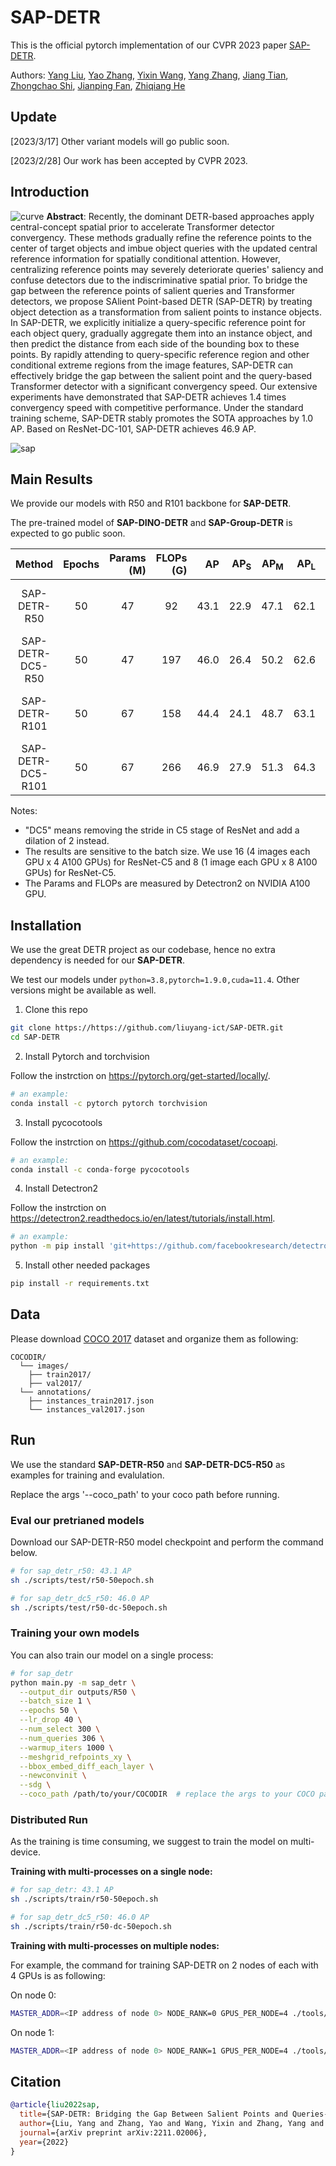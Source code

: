 # SAP-DETR

This is the official pytorch implementation of our CVPR 2023 paper [SAP-DETR](https://arxiv.org/abs/2211.02006). 

Authors: [Yang Liu](https://scholar.google.com/citations?user=ock4qjYAAAAJ&hl=zh-CN), [Yao Zhang](https://scholar.google.com/citations?user=vxfJSJIAAAAJ&hl=zh-CN), [Yixin Wang](https://scholar.google.com/citations?user=ykYrXtAAAAAJ&hl=zh-CN), [Yang Zhang](https://scholar.google.com/citations?user=fwg2QysAAAAJ&hl=zh-CN), [Jiang Tian](https://scholar.google.com/citations?user=CC_HnVQAAAAJ&hl=zh-CN),   [Zhongchao Shi](https://scholar.google.com/citations?user=GASgQxEAAAAJ&hl=zh-CN), [Jianping Fan](https://scholar.google.com/citations?user=-YsOqQcAAAAJ&hl=zh-CN), [Zhiqiang He](https://ieeexplore.ieee.org/author/37085386255)

## Update
[2023/3/17] Other variant models will go public soon.

[2023/2/28] Our work has been accepted by CVPR 2023.

## Introduction
![curve](figure/comparison_curves.png)
**Abstract**: Recently, the dominant DETR-based approaches apply central-concept spatial prior to accelerate Transformer detector convergency. These methods gradually refine the reference points to the center of target objects and imbue object queries with the updated central reference information for spatially conditional attention. However, centralizing reference points may severely deteriorate queries' saliency and confuse detectors due to the indiscriminative spatial prior. To bridge the gap between the reference points of salient queries and Transformer detectors, we propose SAlient Point-based DETR (SAP-DETR) by treating object detection as a transformation from salient points to instance objects. In SAP-DETR, we explicitly initialize a query-specific reference point for each object query, gradually aggregate them into an instance object, and then predict the distance from each side of the bounding box to these points. By rapidly attending to query-specific reference region and other conditional extreme regions from the image features, SAP-DETR can effectively bridge the gap between the salient point and the query-based Transformer detector with a significant convergency speed. Our extensive experiments have demonstrated that SAP-DETR achieves 1.4 times convergency speed with competitive performance. Under the standard training scheme, SAP-DETR stably promotes the SOTA approaches by 1.0 AP. Based on ResNet-DC-101, SAP-DETR achieves 46.9 AP.

![sap](figure/sap-detr.png)


## Main Results
We provide our models with R50 and R101 backbone for **SAP-DETR**. 

The pre-trained model of **SAP-DINO-DETR** and **SAP-Group-DETR** is expected to go public soon.

<table>
  <thead>
    <tr style="text-align: right;">
      <th>Method</th>
      <th>Epochs</th>
      <th>Params (M)</th>
      <th>FLOPs (G)</th>
      <th>AP</th>
      <th>AP<sub>S</sub></th>
      <th>AP<sub>M</sub></th>
      <th>AP<sub>L</sub></th>
      <th>URL</th>
    </tr>
  </thead>
  <tbody>
    <tr>
      <td align="center">SAP-DETR-R50</td>
      <td align="center">50</td>
      <td align="center">47</td>
      <td align="center">92</td>
      <td align="center">43.1</td>
      <td align="center">22.9</td>
      <td align="center">47.1</td>
      <td align="center">62.1</td>
      <td><a href="https://pan.baidu.com/s/1XKbWD4BGj4zyRmX2wIy_PA?pwd=i931">Baidu Netdisk</a><br><a href="https://drive.google.com/drive/folders/15_R2JWKM4qCUw15iV05FIMpTa5XHXeKB?usp=sharing">&thinsp;Google Drive</a></td>
    </tr>
      <td align="center">SAP-DETR-DC5-R50</td>
      <td align="center">50</td>
      <td align="center">47</td>
      <td align="center">197</td>
      <td align="center">46.0</td>
      <td align="center">26.4</td>
      <td align="center">50.2</td>
      <td align="center">62.6</td>
      <td><a href="https://pan.baidu.com/s/1t_UjYRJZ-YlHZ0eHXcAfjQ?pwd=893g">Baidu Netdisk</a><br><a href="https://drive.google.com/drive/folders/1m1YbCNchy_o8TZfcMgAhbesbQ70iypXy?usp=sharing">&thinsp;Google Drive</a></td>
    </tr>
    <tr>
      <td align="center">SAP-DETR-R101</td>
      <td align="center">50</td>
      <td align="center">67</td>
      <td align="center">158</td>
      <td align="center">44.4</td>
      <td align="center">24.1</td>
      <td align="center">48.7</td>
      <td align="center">63.1</td>
      <td><a href="https://pan.baidu.com/s/11UaarBTW2zQZt1JhyE9hxA?pwd=08kf">Baidu Netdisk</a><br><a href="https://drive.google.com/drive/folders/1CEwhh1BQFUyFUcoLldrMc4ES68vTpvbv?usp=sharing">&thinsp;Google Drive</a></td>
    </tr>
    <tr>
      <td align="center">SAP-DETR-DC5-R101</td>
      <td align="center">50</td>
      <td align="center">67</td>
      <td align="center">266</td>
      <td align="center">46.9</td>
      <td align="center">27.9</td>
      <td align="center">51.3</td>
      <td align="center">64.3</td>
      <td><a href="https://pan.baidu.com/s/1VDPEDy11BUfGffxtjbISkQ?pwd=eskx">Baidu Netdisk</a><br><a href="https://drive.google.com/drive/folders/1JLDSIvdkByqD129GW4p304SY7ZzU1Uu7?usp=share_link">&thinsp;Google Drive</a></td>
    </tr>
  </tbody>
</table>

Notes: 
- "DC5" means removing the stride in C5 stage of ResNet and add a dilation of 2 instead. 
- The results are sensitive to the batch size. We use 16 (4 images each GPU x 4 A100 GPUs) for ResNet-C5 and 8 (1 image each GPU x 8 A100 GPUs) for ResNet-C5. 
- The Params and FLOPs are measured by Detectron2 on NVIDIA A100 GPU.


## Installation
We use the great DETR project as our codebase, hence no extra dependency is needed for our **SAP-DETR**.

We test our models under ```python=3.8,pytorch=1.9.0,cuda=11.4```. Other versions might be available as well.

1. Clone this repo
```sh
git clone https://https://github.com/liuyang-ict/SAP-DETR.git
cd SAP-DETR
```

2. Install Pytorch and torchvision

Follow the instrction on https://pytorch.org/get-started/locally/.
```sh
# an example:
conda install -c pytorch pytorch torchvision
```

3. Install pycocotools

Follow the instrction on https://github.com/cocodataset/cocoapi.
```sh
# an example:
conda install -c conda-forge pycocotools
```

4. Install Detectron2

Follow the instrction on https://detectron2.readthedocs.io/en/latest/tutorials/install.html.
```sh
# an example:
python -m pip install 'git+https://github.com/facebookresearch/detectron2.git'
```

5. Install other needed packages
```sh
pip install -r requirements.txt
```

## Data
Please download [COCO 2017](https://cocodataset.org/) dataset and organize them as following:
```
COCODIR/
  └── images/
    ├── train2017/
    ├── val2017/
  └── annotations/
  	├── instances_train2017.json
  	└── instances_val2017.json
```


## Run
We use the standard **SAP-DETR-R50** and **SAP-DETR-DC5-R50** as examples for training and evalulation.

Replace the args '--coco_path' to your coco path before running.

### Eval our pretrianed models

Download our SAP-DETR-R50 model checkpoint and perform the command below. 

```sh
# for sap_detr_r50: 43.1 AP
sh ./scripts/test/r50-50epoch.sh

# for sap_detr_dc5_r50: 46.0 AP
sh ./scripts/test/r50-dc-50epoch.sh
```


### Training your own models
You can also train our model on a single process: 
```sh
# for sap_detr
python main.py -m sap_detr \
  --output_dir outputs/R50 \
  --batch_size 1 \
  --epochs 50 \
  --lr_drop 40 \
  --num_select 300 \
  --num_queries 306 \
  --warmup_iters 1000 \
  --meshgrid_refpoints_xy \
  --bbox_embed_diff_each_layer \
  --newconvinit \
  --sdg \
  --coco_path /path/to/your/COCODIR  # replace the args to your COCO path
```

### Distributed Run
As the training is time consuming, we suggest to train the model on multi-device.

**Training with multi-processes on a single node:**
```sh
# for sap_detr: 43.1 AP
sh ./scripts/train/r50-50epoch.sh

# for sap_detr_dc5_r50: 46.0 AP
sh ./scripts/train/r50-dc-50epoch.sh
```

**Training with multi-processes on multiple nodes:**

For example, the command for training SAP-DETR on 2 nodes of each with 4 GPUs is as following:

On node 0:
```sh
MASTER_ADDR=<IP address of node 0> NODE_RANK=0 GPUS_PER_NODE=4 ./tools/run_dist_launch.sh 8 ./scripts/train-mn/r50-50epoch.sh
```

On node 1:
```sh
MASTER_ADDR=<IP address of node 0> NODE_RANK=1 GPUS_PER_NODE=4 ./tools/run_dist_launch.sh 8 ./scripts/train-mn/r50-50epoch.sh
```


## Citation
```bibtex
@article{liu2022sap,
  title={SAP-DETR: Bridging the Gap Between Salient Points and Queries-Based Transformer Detector for Fast Model Convergency},
  author={Liu, Yang and Zhang, Yao and Wang, Yixin and Zhang, Yang and Tian, Jiang and Shi, Zhongchao and Fan, Jianping and He, Zhiqiang},
  journal={arXiv preprint arXiv:2211.02006},
  year={2022}
}
```
